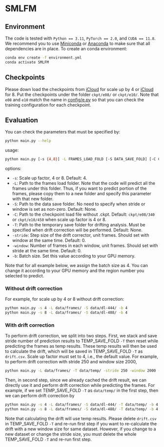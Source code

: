 # SMLFM

## Environment

The code is tested with `Python == 3.11`, `PyTorch == 2.0`, and `CUDA == 11.8`. We recommend you to use [Miniconda](https://docs.conda.io/en/latest/miniconda.html) or [Anaconda](https://www.anaconda.com/) to make sure that all dependencies are in place. To create an conda environment:
```bash
conda env create -f environment.yml
conda activate SMLFM
```

## Checkpoints

Please down load the checkpoints from [iCloud](https://www.icloud.com/iclouddrive/05cFlVujbb2TkrWANiT04tdgQ#340) for scale up by 4 or [iCloud](https://www.icloud.com/iclouddrive/0e6maAxyFbHaA3MIGSYuivcOw#450) for 8. 
Put the checkpoints under the folder `ckpt/e08/` or `ckpt/e10/`.
Note that `e08` and `e10` match the name in [config/e.py](https://github.com/tianrui-qi/SMLFM/blob/main/config/e.py) so that you can check the training configuration for each checkpoint.

## Evaluation

You can check the parameters that must be specified by:
```bash
python main.py --help
```
usage:
```bash
python main.py [-s {4,8}] -L FRAMES_LOAD_FOLD [-S DATA_SAVE_FOLD] [-C CKPT_LOAD_PATH] [-T TEMP_SAVE_FOLD]  [-stride STRIDE] [-window WINDOW] -b BATCH_SIZE
```
options:
- `-s`: Scale up factor, 4 or 8. Default: 4.
- `-L`: Path to the frames load folder. Note that the code will predict all the frames under this folder. Thus, if you want to predict portion of the frames, please copy them to a new folder and specify this parameter with that new folder.
- `-S`: Path to the data save folder. No need to specify when stride or window is set as non-zero. Default: None.
- `-C`: Path to the checkpoint load file without .ckpt. Default: `ckpt/e08/340` or `ckpt/e10/450` when scale up factor is 4 or 8.
- `-T`: Path to the temporary save folder for drifting analysis. Must be specified when drift correction will be performed. Default: None.
- `-stride`: Step size of the drift corrector, unit frames. Should set with window at the same time. Default: 0.
- `-window`: Number of frames in each window, unit frames. Should set with stride at the same time. Default: 0.
- `-b`: Batch size. Set this value according to your GPU memory.

Note that for all example below, we assign the batch size as 4. You can change it according to your GPU memory and the region number you selected to predict.

### Without drift correction

For example, for scale up by 4 or 8 without drift correction:
```bash
python main.py -s 4 -L data/frames/ -S data/dl-444/ -b 4
python main.py -s 8 -L data/frames/ -S data/dl-488/ -b 4
```

### With drift correction

To perform drift correction, we split into two steps. 
First, we stack and save stride number of prediction results to TEMP_SAVE_FOLD `-T` then reset while predicting the frames as temp results. 
These temp results will then be used to calculate the drift, which will be saved in TEMP_SAVE_FOLD `-T` as `drift.csv`. 
Scale up factor must set to 4, i.e., the default value. 
For example, to perform drift correction with stride 250 and window size 2000,
```bash
python main.py -L data/frames/ -T data/temp/ -stride 250 -window 2000 -b 4
```

Then, in second step, since we already cached the drift result, we can directly use it and perform drift correction while predicting the frames.
For example, if we set TEMP_SAVE_FOLD `-T` as `data/temp/` in the first step, then we can perform drift correction by
```bash
python main.py -s 4 -L data/frames/ -S data/dl-444/ -T data/temp/ -b 4
python main.py -s 8 -L data/frames/ -S data/dl-488/ -T data/temp/ -b 4
```

Note that calculating the drift will use temp results. Please delete `drift.csv` in TEMP_SAVE_FOLD `-T` and re-run first step if you want to re-calculate the drift with a new window size for same dataset. However, if you change to a new dataset or change the stride size, you must delete the whole TEMP_SAVE_FOLD `-T` and re-run first step.

